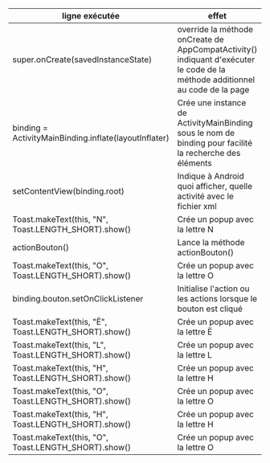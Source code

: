 | ligne exécutée           | effet                                                      | pile d'appels |
|--------------------------|------------------------------------------------------------|---------------|
| super.onCreate(savedInstanceState)                    |  override la méthode onCreate de AppCompatActivity() indiquant d'exécuter le code de la méthode additionnel au code de la page                                                  | __onCreate__      |
| binding = ActivityMainBinding.inflate(layoutInflater)                    | Crée une instance de ActivityMainBinding sous le nom de binding pour facilité la recherche des éléments                                    | __onCreate__       |
| setContentView(binding.root) | Indique à Android quoi afficher, quelle activité avec le fichier xml       | __onCreate__       |
| Toast.makeText(this, "N", Toast.LENGTH_SHORT).show()            | Crée un popup avec la lettre N     |  __onCreate__  |
| actionBouton()                | Lance la méthode actionBouton()                   | __onCreate__  |
| Toast.makeText(this, "O", Toast.LENGTH_SHORT).show() | Crée un popup avec la lettre O | __actionBouton__ <br /> onCreate      |
| binding.bouton.setOnClickListener                | Initialise l'action ou les actions lorsque le bouton est cliqué  | __actionBouton__ <br /> onCreate |
| Toast.makeText(this, "Ë", Toast.LENGTH_SHORT).show() | Crée un popup avec la lettre Ë    | __actionBouton__ <br /> onCreate     |
| Toast.makeText(this, "L", Toast.LENGTH_SHORT).show() | Crée un popup avec la lettre L    |  __onCreate__     |
| Toast.makeText(this, "H", Toast.LENGTH_SHORT).show() | Crée un popup avec la lettre H| __onclick__  <br /> onCreate |
| Toast.makeText(this, "O", Toast.LENGTH_SHORT).show() |  Crée un popup avec la lettre O| __onclick__ <br /> onCreate     |
| Toast.makeText(this, "H", Toast.LENGTH_SHORT).show() | Crée un popup avec la lettre H| __onclick__ <br /> onCreate |
| Toast.makeText(this, "O", Toast.LENGTH_SHORT).show() | Crée un popup avec la lettre O| __onclick__ <br /> onCreate     |
